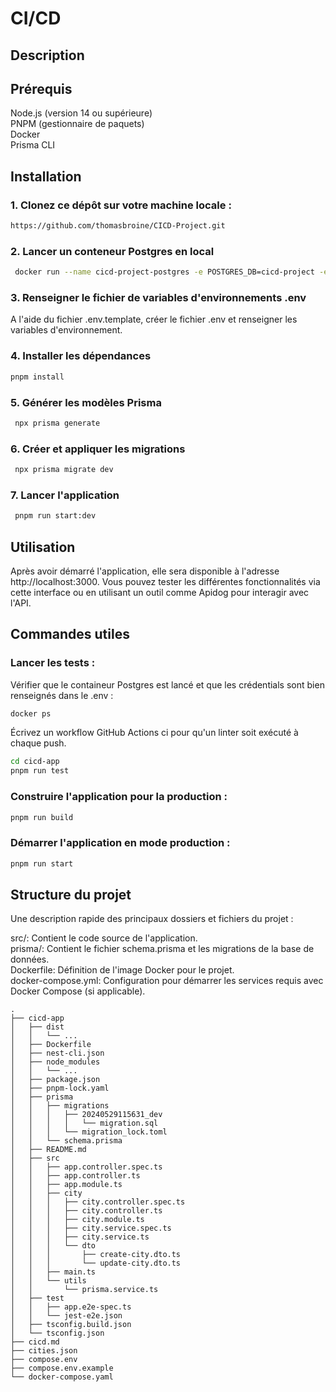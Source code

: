 # CI/CD


## Description

## Prérequis
Node.js (version 14 ou supérieure)  
PNPM (gestionnaire de paquets)  
Docker  
Prisma CLI

## Installation

### 1. Clonez ce dépôt sur votre machine locale :
``` bash
https://github.com/thomasbroine/CICD-Project.git
```

### 2. Lancer un conteneur Postgres en local

```bash 
 docker run --name cicd-project-postgres -e POSTGRES_DB=cicd-project -e POSTGRES_USER=cicd -e POSTGRES_PASSWORD=cicd -p 5432:5432 -d postgres
 ```

### 3. Renseigner le fichier de variables d'environnements .env
 A l'aide du fichier .env.template, créer le fichier .env et renseigner les variables d'environnement. 

### 4. Installer les dépendances
```bash 
pnpm install
```
### 5. Générer les modèles Prisma

``` bash
 npx prisma generate
 ```

### 6. Créer et appliquer les migrations

```bash
 npx prisma migrate dev
 ```

### 7. Lancer l'application

```bash
 pnpm run start:dev
 ```

## Utilisation
Après avoir démarré l'application, elle sera disponible à l'adresse http://localhost:3000. 
Vous pouvez tester les différentes fonctionnalités via cette interface ou en utilisant un outil comme Apidog pour interagir avec l'API.

## Commandes utiles
### Lancer les tests :
Vérifier que le containeur Postgres est lancé et que les crédentials sont bien renseignés dans le .env :
```bash
docker ps
```
Écrivez un workflow GitHub Actions ci pour qu'un linter soit exécuté à chaque push.


```bash
cd cicd-app
pnpm run test
```
### Construire l'application pour la production :
```bash
pnpm run build
```
### Démarrer l'application en mode production :
```bash
pnpm run start
```


## Structure du projet

Une description rapide des principaux dossiers et fichiers du projet :

src/: Contient le code source de l'application.  
prisma/: Contient le fichier schema.prisma et les migrations de la base de données.  
Dockerfile: Définition de l'image Docker pour le projet.  
docker-compose.yml: Configuration pour démarrer les services requis avec Docker Compose (si applicable). 
```
.
├── cicd-app
│   ├── dist
│   │   └── ...
│   ├── Dockerfile
│   ├── nest-cli.json
│   ├── node_modules
│   │   └── ...
│   ├── package.json
│   ├── pnpm-lock.yaml
│   ├── prisma
│   │   ├── migrations
│   │   │   ├── 20240529115631_dev
│   │   │   │   └── migration.sql
│   │   │   └── migration_lock.toml
│   │   └── schema.prisma
│   ├── README.md
│   ├── src
│   │   ├── app.controller.spec.ts
│   │   ├── app.controller.ts
│   │   ├── app.module.ts
│   │   ├── city
│   │   │   ├── city.controller.spec.ts
│   │   │   ├── city.controller.ts
│   │   │   ├── city.module.ts
│   │   │   ├── city.service.spec.ts
│   │   │   ├── city.service.ts
│   │   │   └── dto
│   │   │       ├── create-city.dto.ts
│   │   │       └── update-city.dto.ts
│   │   ├── main.ts
│   │   └── utils
│   │       └── prisma.service.ts
│   ├── test
│   │   ├── app.e2e-spec.ts
│   │   └── jest-e2e.json
│   ├── tsconfig.build.json
│   └── tsconfig.json
├── cicd.md
├── cities.json
├── compose.env
├── compose.env.example
└── docker-compose.yaml
```
